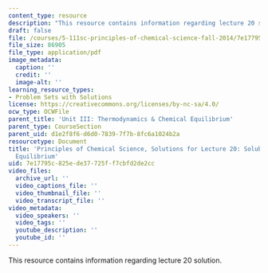 ```yaml
---
content_type: resource
description: "This resource contains information regarding lecture 20 solution.\r\n"
draft: false
file: /courses/5-111sc-principles-of-chemical-science-fall-2014/7e17795c825ede37725ff7cbfd2de2cc_MIT5_111F14_Lec20Soln.pdf
file_size: 86905
file_type: application/pdf
image_metadata:
  caption: ''
  credit: ''
  image-alt: ''
learning_resource_types:
- Problem Sets with Solutions
license: https://creativecommons.org/licenses/by-nc-sa/4.0/
ocw_type: OCWFile
parent_title: 'Unit III: Thermodynamics & Chemical Equilibrium'
parent_type: CourseSection
parent_uid: d1e2f8f6-d6d0-7839-7f7b-8fc6a1024b2a
resourcetype: Document
title: 'Principles of Chemical Science, Solutions for Lecture 20: Solubility and Acid-Base
  Equilibrium'
uid: 7e17795c-825e-de37-725f-f7cbfd2de2cc
video_files:
  archive_url: ''
  video_captions_file: ''
  video_thumbnail_file: ''
  video_transcript_file: ''
video_metadata:
  video_speakers: ''
  video_tags: ''
  youtube_description: ''
  youtube_id: ''
---
```

This resource contains information regarding lecture 20 solution.